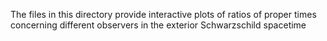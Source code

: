 The files in this directory provide interactive plots of ratios of proper times concerning different observers in the exterior Schwarzschild spacetime 
